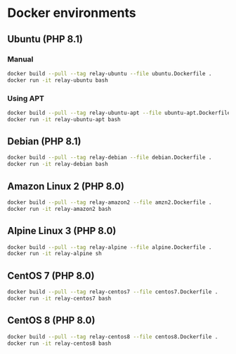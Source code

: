 # Docker environments

## Ubuntu (PHP 8.1)

### Manual

```bash
docker build --pull --tag relay-ubuntu --file ubuntu.Dockerfile .
docker run -it relay-ubuntu bash
```

### Using APT

```bash
docker build --pull --tag relay-ubuntu-apt --file ubuntu-apt.Dockerfile .
docker run -it relay-ubuntu-apt bash
```

## Debian (PHP 8.1)

```bash
docker build --pull --tag relay-debian --file debian.Dockerfile .
docker run -it relay-debian bash
```

## Amazon Linux 2 (PHP 8.0)

```bash
docker build --pull --tag relay-amazon2 --file amzn2.Dockerfile .
docker run -it relay-amazon2 bash
```

## Alpine Linux 3 (PHP 8.0)

```bash
docker build --pull --tag relay-alpine --file alpine.Dockerfile .
docker run -it relay-alpine sh
```

## CentOS 7 (PHP 8.0)

```bash
docker build --pull --tag relay-centos7 --file centos7.Dockerfile .
docker run -it relay-centos7 bash
```

## CentOS 8 (PHP 8.0)

```bash
docker build --pull --tag relay-centos8 --file centos8.Dockerfile .
docker run -it relay-centos8 bash
```
